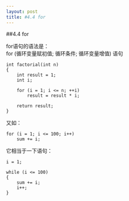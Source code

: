 ```yaml
---
layout: post
title: #4.4 for
---
```

##4.4 for

for语句的语法是：<br>
for (循环变量赋初值; 循环条件; 循环变量增值) 语句

	int factorial(int n)
	{
		int result = 1;
		int i;

		for (i = 1; i <= n; ++i)
			result = result * i;

		return result;
	}

又如：

	for (i = 1; i <= 100; i++)
		sum += i;

它相当于一下语句：

	i = 1;

	while (i <= 100)
	{
		sum += i;
		i++;
	}
